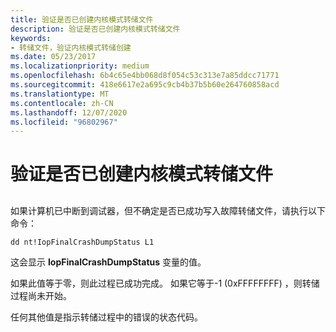 ```yaml
---
title: 验证是否已创建内核模式转储文件
description: 验证是否已创建内核模式转储文件
keywords:
- 转储文件，验证内核模式转储创建
ms.date: 05/23/2017
ms.localizationpriority: medium
ms.openlocfilehash: 6b4c65e4bb068d8f054c53c313e7a85ddcc71771
ms.sourcegitcommit: 418e6617e2a695c9cb4b37b5b60e264760858acd
ms.translationtype: MT
ms.contentlocale: zh-CN
ms.lasthandoff: 12/07/2020
ms.locfileid: "96802967"
---
```

# <a name="verifying-the-creation-of-a-kernel-mode-dump-file"></a>验证是否已创建内核模式转储文件


## <span id="ddk_verifying_the_creation_of_a_kernel_mode_dump_file_dbg"></span><span id="DDK_VERIFYING_THE_CREATION_OF_A_KERNEL_MODE_DUMP_FILE_DBG"></span>


如果计算机已中断到调试器，但不确定是否已成功写入故障转储文件，请执行以下命令：

```dbgcmd
dd nt!IopFinalCrashDumpStatus L1
```

这会显示 **IopFinalCrashDumpStatus** 变量的值。

如果此值等于零，则此过程已成功完成。 如果它等于-1 (0xFFFFFFFF) ，则转储过程尚未开始。

任何其他值是指示转储过程中的错误的状态代码。

 

 





